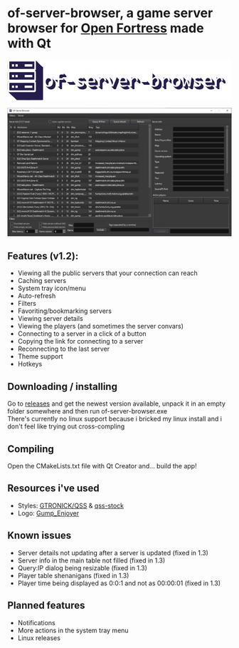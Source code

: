 # of-server-browser, a game server browser for [Open Fortress](https://openfortress.fun) made with Qt
![big logo mmm](https://github.com/TheRatest/of-server-browser/blob/master/icon/biglogo.png)

![preview](https://github.com/TheRatest/of-server-browser/blob/master/icon/preview.png)

## Features (v1.2):
- Viewing all the public servers that your connection can reach
- Caching servers
- System tray icon/menu
- Auto-refresh
- Filters
- Favoriting/bookmarking servers
- Viewing server details
- Viewing the players (and sometimes the server convars)
- Connecting to a server in a click of a button
- Copying the link for connecting to a server
- Reconnecting to the last server
- Theme support
- Hotkeys

## Downloading / installing
Go to [releases](https://github.com/TheRatest/of-server-browser/releases/) and get the newest version available, unpack it in an empty folder somewhere and then run of-server-browser.exe  
There's currently no linux support because i bricked my linux install and i don't feel like trying out cross-compling

## Compiling
Open the CMakeLists.txt file with Qt Creator and... build the app!

## Resources i've used
- Styles: [GTRONICK/QSS](https://github.com/GTRONICK/QSS) & [qss-stock](http://qss-stock.devsecstudio.com/)
- Logo: [Gump_Enjoyer](https://steamcommunity.com/profiles/76561198201233559)

## Known issues
- Server details not updating after a server is updated (fixed in 1.3)
- Server info in the main table not filled (fixed in 1.3)
- Query:IP dialog being resizable (fixed in 1.3)
- Player table shenanigans (fixed in 1.3)
- Player time being displayed as 0:0:1 and not as 00:00:01 (fixed in 1.3)

## Planned features
- Notifications
- More actions in the system tray menu
- Linux releases
